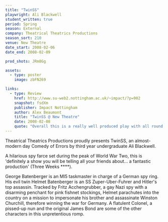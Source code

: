 ```yaml
---
title: "TwinSS"
playwright: Ali Blackwell
student_written: true
period: Spring
season: External
company: Theatrical Theatrics Productions
season_sort: 210
venue: New Theatre
date_start: 2008-02-06
date_end: 2008-02-09

prod_shots: JRm8Gg

assets:
  - type: poster
    image: zbFN269

links:
  - type: Review
    href: http://www.su-web2.nottingham.ac.uk/~impact/?p=902
    snapshot: fsdXm
    publisher: Impact Nottingham
    author: Alex Beaumont
    title: "TwinSS @ New Theatre"
    date: 2008-02-08
    quote: "Overall this is a really well produced play with all round superb performances. "
---
```


Theatrical Theatrics Productions proudly presents TwinSS, an almost-modern day Comedy of Errors by third year undergraduate Ali Blackwell.

A hilarious spy farce set during the peak of World War Two, this is 'definitely a show you will be telling all your friends about... a fantastic production' (Three Weeks ****).

George Batenberger is an MI5 taskmaster in charge of a German spy ring. His evil twin Helmet Batenberger is an SS Zuper-Uber-Fuhrer and Hitler's top assassin. Tracked by Fritz Acchengrubber, a gay Nazi spy with a disarming penchant for pink fishnet stockings, Helmet parachutes into the country on a mission to impersonate his brother and assassinate Winston Churchill, therefore winning the war for Germany. A flatulent Colonel, a pissed-up nun and the original James Bond are some of the other characters in this unpretentious romp.
